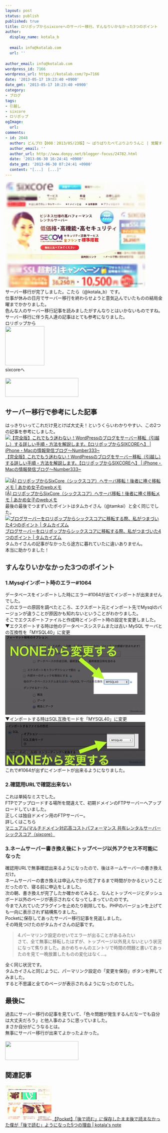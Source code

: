 ```yaml
---
layout: post
status: publish
published: true
title: ロリポップからsixcoreへのサーバー移行。すんなりいかなかった3つのポイント
author:
  display_name: kotala_b

  email: info@kotalab.com
  url: ''

author_email: info@kotalab.com
wordpress_id: 7166
wordpress_url: https://kotalab.com/?p=7166
date: '2013-05-17 19:23:40 +0900'
date_gmt: '2013-05-17 10:23:40 +0900'
category:
- ブログ
tags:
- 引越し
- sixcore
- ロリポップ
ogImage:
  url:
comments:
- id: 2048
  author: どんブロ【008：2013/05/23版】〜 ばりばりたべてぶりぶりうんこ | 覚醒する @CDiP
  author_email: ''
  author_url: http://www.donpy.net/blogger-focus/24782.html
  date: '2013-06-30 16:24:41 +0900'
  date_gmt: '2013-06-30 07:24:41 +0900'
  content: "[...]  [...]"
---
```

<p><img src="/wp-content/uploads/sixcore_130517-448x336.jpg" alt="sixcore_130517" width="448" height="336" class="alignnone size-large wp-image-7168" /><br />
サーバー移行が完了しました。こたら（@kotala_b）です。<br />
仕事が休みの日月でサーバー移行を終わらせようと意気込んでいたものの結局金曜までかかりました。<br />
色んな人のサーバー移行記事を読みましたがすんなりとはいかないものですね。<br />
サーバー移行に伴う先人達の記事はとても参考になりました。<br />
ロリポップから<br />
<a href="http://c.af.moshimo.com/af/c/click?a_id=370316&p_id=16&pc_id=16&pl_id=5191&guid=ON" target="_blank"><img src="http://image.moshimo.com/af-img/0003/000000005191.gif" width="125" height="125" style="border:none;"></a><br />
sixcoreへ<br />
<a href="http://px.a8.net/svt/ejp?a8mat=25PB6D+3SXS8A+CO4+O0MJL" target="_blank"><br />
<img border="0" width="234" height="60" alt="" src="http://www25.a8.net/svt/bgt?aid=130511317230&wid=004&eno=01&mid=s00000001642004034000&mc=1"></a><br />
</p>
<!--more-->
<h2>サーバー移行で参考にした記事</h2>
<p>はっきりいってこれだけ見とけば大丈夫！というくらいわかりやすい、この2つの記事を参考にしました。<br />
<a href="http://number333.org/2013/03/04/wordpress-sever-moving/" target="_blank"><img  class="alignleft" src="https://capture.heartrails.com/150x130?http://number333.org/2013/03/04/wordpress-sever-moving/" alt="【完全版】これでもう迷わない！WordPressのブログをサーバー移転（引越し）する詳しい手順・方法を解説します。【ロリポップからSIXCOREへ】 | iPhone・Macの情報発信ブログ〜Number333~" width="150" height="130" /></a><a href="http://number333.org/2013/03/04/wordpress-sever-moving/" target="_blank">【完全版】これでもう迷わない！WordPressのブログをサーバー移転（引越し）する詳しい手順・方法を解説します。【ロリポップからSIXCOREへ】 | iPhone・Macの情報発信ブログ〜Number333~</a><a href="https://b.hatena.ne.jp/entry/http://number333.org/2013/03/04/wordpress-sever-moving/" target="_blank"><img border="0" src="https://b.hatena.ne.jp/entry/image/http://number333.org/2013/03/04/wordpress-sever-moving/" alt="" /></a><br style="clear:both;" /><br />
<a href="http://webmemo.biz/sixcore-lolipop-server" target="_blank"><img  class="alignleft" src="https://capture.heartrails.com/150x130?http://webmemo.biz/sixcore-lolipop-server" alt="[&Aring;] ロリポップからSixCore（シックスコア）へサーバ移転！後者に捧ぐ移転メモ | あかめ女子のwebメモ" width="150" height="130" /></a><a href="http://webmemo.biz/sixcore-lolipop-server" target="_blank">[&Aring;] ロリポップからSixCore（シックスコア）へサーバ移転！後者に捧ぐ移転メモ | あかめ女子のwebメモ</a><a href="https://b.hatena.ne.jp/entry/http://webmemo.biz/sixcore-lolipop-server" target="_blank"><img border="0" src="https://b.hatena.ne.jp/entry/image/http://webmemo.biz/sixcore-lolipop-server" alt="" /></a><br style="clear:both;" />最後の最後でつまずいたポイントはタムカイさん（@tamkai）と全く同じでした。<br />
<a href="http://tamkaism.com/2013/05/lolipop-to-sixcore/" target="_blank"><img  class="alignleft" src="https://capture.heartrails.com/150x130?http://tamkaism.com/2013/05/lolipop-to-sixcore/" alt="ブログサーバーをロリポップからシックスコアに移転する際、私がつまづいた4つのポイント | タムカイズム" width="150" height="130" /></a><a href="http://tamkaism.com/2013/05/lolipop-to-sixcore/" target="_blank">ブログサーバーをロリポップからシックスコアに移転する際、私がつまづいた4つのポイント | タムカイズム</a><a href="https://b.hatena.ne.jp/entry/http://tamkaism.com/2013/05/lolipop-to-sixcore/" target="_blank"><img border="0" src="https://b.hatena.ne.jp/entry/image/http://tamkaism.com/2013/05/lolipop-to-sixcore/" alt="" /></a><br style="clear:both;" />タムカイさんの記事がなかったら途方に暮れていたに違いありません。<br />
本当に助かりました！</p>
<h2>すんなりいかなかった3つのポイント</h2>
<h3>1.Mysqlインポート時のエラー#1064</h3>
<p>データベースをインポートした時にエラー#1064が出てインポートが出来ませんでした。<br />
このエラーの原因を調べたところ、エクスポート元とインポート先でMysqlのバージョンが違うことが原因かも知れないということがわかりました。<br />
そこでエクスポートファイルと作成時とインポート時の設定を変更しました。<br />
▼エクスポートする時は他のデータベースシステムまたは古い MySQL サーバとの互換性を「MYSQL40」に変更<br />
<img src="/wp-content/uploads/sixcore_130517_01-448x253.jpg" alt="sixcore_130517_01" width="448" height="253" class="alignnone size-large wp-image-7169" /><br />
▼インポートする時はSQL互換モードを「MYSQL40」に変更<br />
<img src="/wp-content/uploads/sixcore_130517_02-448x140.jpg" alt="sixcore_130517_02" width="448" height="140" class="alignnone size-large wp-image-7170" /><br />
これで#1064が出ずにインポートが出来るようになりました。</p>
<h3>2.確認用URLで確認出来ない</h3>
<p>これは単純なミスでした。<br />
FTPでアップロードする場所を間違えて、初期ドメインのFTPサーバーへアップロードしていました。<br />
正しくは独自ドメイン用のFTPサーバー。<br />
詳しくはこちら<br />
<a href="http://www.sixcore.ne.jp/shared/man/domain_setting.php" target="_blank">マニュアル/マルチドメイン対応高コストパフォーマンス 共有レンタルサーバー シックスコア（sixcore）</a></p>
<h3>3.ネームサーバー書き換え後にトップページ以外アクセス不可能になった</h3>
<p>確認用URLで無事確認出来るようになったので、後はネームサーバーの書き換えだけ。<br />
ネームサーバーの書き換えは申込んでから完了するまで時間がかかるということだったので、寝る前に申込をしました。<br />
次の朝、書き換えが完了したか確かめてみると、なんとトップページとダッシュボード以外のページが表示されなくなってしまっていたのです。<br />
今まで入れていたプラグインを止めたり削除しても、PHPのバージョンを上げても一向に表示されず結構焦りました。<br />
Pocketに保存してあったサーバー移行記事を見返しました。<br />
その時見つけたのがタムカイさんの記事です。</p>
<blockquote><p>4.パーマリンク設定のせいでエラーが出ることがあるみたい<br />
さて、全て無事に移転したはずが、トップページ以外見えないという状況になって焦りました。あかめちゃんのエントリで時間の問題と書いてあったのを見て一晩放置したものの変化はなく&hellip;。</p></blockquote>
<p>全く同じ状況です。<br />
タムカイさんと同じように、パーマリンク設定の「変更を保存」ボタンを押してみました。<br />
すると不思議と全てのページが表示されるようになったのでした。</p>
<h2>最後に</h2>
<p>過去にサーバー移行の記事を見ていて、「色々問題が発生するんだなーでも自分は大丈夫だろう」と他人事のように思っていました。<br />
まさか自分がこうなるとは。<br />
無事にサーバー移行が出来てよかったよかった。<br />
<a href="http://px.a8.net/svt/ejp?a8mat=25PB6D+3SXS8A+CO4+O0MJL" target="_blank"><br />
<img border="0" width="234" height="60" alt="" src="http://www25.a8.net/svt/bgt?aid=130511317230&wid=004&eno=01&mid=s00000001642004034000&mc=1"></a></p>
<h2 class="rele">関連記事</h2>
<p><a href="/pocket-five-reason" target="_blank"><img  class="alignleft" src="/wp-content/uploads/pocket_130513.jpg" alt="【Pocket】「後で読む」に保存したまま後で読まなかった僕が「後で読む」ようになった5つの理由 | kotala's note" width="150" /></a><a href="/pocket-five-reason" target="_blank">【Pocket】「後で読む」に保存したまま後で読まなかった僕が「後で読む」ようになった5つの理由 | kotala's note</a><br style="clear:both;" /></p>
